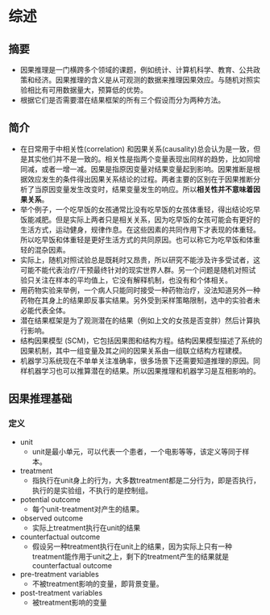 # 综述
## 摘要
* 因果推理是一门横跨多个领域的课题，例如统计、计算机科学、教育、公共政策和经济。因果推理的含义是从可观测的数据来推理因果效应。与随机对照实验相比有可用数据量大，预算低的优势。
* 根据它们是否需要潜在结果框架的所有三个假设而分为两种方法。
## 简介
* 在日常用于中相关性(correlation) 和因果关系(causality)总会认为是一致，但是其实他们并不是一致的。相关性是指两个变量表现出同样的趋势，比如同增同减，或者一增一减。因果是指原因变量对结果变量起到影响。因果推断是根据效应发生的条件得出因果关系结论的过程。两者主要的区别在于因果推断分析了当原因变量发生改变时，结果变量发生的响应。所以**相关性并不意味着因果关系**。
* 举个例子，一个吃早饭的女孩通常比没有吃早饭的女孩体重轻，得出结论吃早饭能减肥。但是实际上两者只是相关关系，因为吃早饭的女孩可能会有更好的生活方式，运动健身，规律作息。在这些因素的共同作用下才表现的体重轻。所以吃早饭和体重轻是更好生活方式的共同原因。也可以称它为吃早饭和体重轻的混杂因素。
* 实际上，随机对照试验总是既耗时又昂贵，所以研究不能涉及许多受试者，这可能不能代表治疗/干预最终针对的现实世界人群。另一个问题是随机对照试验只关注在样本的平均值上，它没有解释机制，也没有和个体相关。
* 用药物实验来举例，一个病人只能同时接受一种药物治疗，没法知道另外一种药物在其身上的结果即反事实结果。另外受到采样策略限制，选中的实验者未必能代表全体。
* 潜在结果框架是为了观测潜在的结果（例如上文的女孩是否变胖）然后计算执行影响。
* 结构因果模型 (SCM)，它包括因果图和结构方程。结构因果模型描述了系统的因果机制，其中一组变量及其之间的因果关系由一组联立结构方程建模。
* 机器学习系统现在不单单关注准确率，很多场景下还需要知道推理的原因。同样机器学习也可以推算潜在的结果。所以因果推理和机器学习是互相影响的。
## 因果推理基础
### 定义
* unit
    * unit是最小单元，可以代表一个患者，一个电影等等，该定义等同于样本。
* treatment
    * 指执行在unit身上的行为，大多数treatment都是二分行为，即是否执行，执行的是实验组，不执行的是控制组。
* potential outcome
    * 每个unit-treatment对产生的结果。
* observed outcome
    * 实际上treatment执行在unit的结果
* counterfactual outcome
    * 假设另一种treatment执行在unit上的结果，因为实际上只有一种treatment能作用于unit之上，剩下的treatment产生的结果就是counterfactual outcome
* pre-treatment  variables
    * 不被treatment影响的变量，即背景变量。
* post-treatment variables
    * 被treatment影响的变量